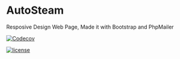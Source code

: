 # AutoSteam
Resposive Design Web Page, Made it with Bootstrap and PhpMailer

[![Codecov](https://img.shields.io/codecov/c/github/codecov/example-python.svg?maxAge=2592000)](https://github.com/manelopz/AutoSteam)

[![license](https://img.shields.io/github/license/mashape/apistatus.svg?maxAge=2592000)](https://github.com/manelopz/AutoSteam/blob/master/LICENSE)
